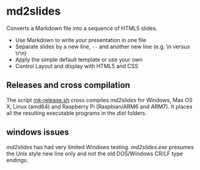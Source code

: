 
# md2slides

Converts a Markdown file into a sequence of HTML5 slides.

+ Use Markdown to write your presentation in one file
+ Separate slides by a new line, `--` and another new line (e.g. \n versus \r\n)
+ Apply the simple default template or use your own
+ Control Layout and display with HTML5 and CSS

## Releases and cross compilation

The script [mk-release.sh](./mk-release.sh) cross compiles *md2slides* for Windows, Max OS X, Linux (amd64) and Raspberry Pi (Raspbian/ARM6 and ARM7).
It places all the resulting executable programs in the *dist* folders.

## windows issues

*md2slides* has had very limited Windows testing.  *md2slides.exe* 
presumes the Unix style new line only and not the old DOS/Windows CR/LF type endings.


